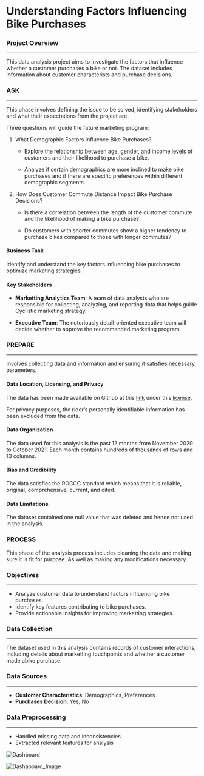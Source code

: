 # Understanding Factors Influencing Bike Purchases

### Project Overview
---
This data analysis project aims to investigate the factors that influence whether a customer purchases a bike or not. The dataset includes information about customer characterists and purchase decisions.


### **ASK**
---
This phase involves defining the issue to be solved, identifying stakeholders and what their expectations from the project are.

Three questions will guide the future marketing program:

1. What Demographic Factors Influence Bike Purchases?
   
    - Explore the relationship between age, gender, and income levels of customers and their likelihood to purchase a bike.
  
    - Analyze if certain demographics are more inclined to make bike purchases and if there are specific preferences within different demographic segments.
  
3. How Does Customer Commute Distance Impact Bike Purchase Decisions?

   - Is there a correlation between the length of the customer commute and the likelihood of making a bike purchase?
     
   - Do customers with shorter commutes show a higher tendency to purchase bikes compared to those with longer commutes?

#### Business Task
Identify and understand the key factors influencing bike purchases to optimize marketing strategies.

#### Key Stakeholders
- **Marketting Analytics Team**: A team of data analysts who are responsible for collecting, analyzing, and reporting data that helps guide Cyclistic marketing strategy.
  
- **Executive Team**: The notoriously detail-oriented executive team will decide whether to approve the recommended marketing program.
  

### **PREPARE**
---
Involves collecting data and information and ensuring it satisfies necessary parameters.

#### Data Location, Licensing, and Privacy
The data has been made available on Github at this [link](https://github.com/AlexTheAnalyst/Excel-Tutorial/blob/main/Excel%20Project%20Dataset.xlsx) under this [license](). 

For privacy purposes, the rider’s personally identifiable information has been excluded from the data.

#### Data Organization
The data used for this analysis is the past 12 months from November 2020 to October 2021. Each month contains hundreds of thousands of rows and 13 columns.

#### Bias and Credibility
The data satisfies the ROCCC standard which means that it is reliable, original, comprehensive, current, and cited.

#### Data Limitations
The dataset contained one null value that was deleted and hence not used in the analysis.


### PROCESS
This phase of the analysis process includes cleaning the data and making sure it is fit for purpose. As well as making any modifications necessary.








### Objectives
---
- Analyze customer data to understand factors influencing bike purchases.
- Identify key features contributing to bike purchases.
- Provide actionable insights for improving marketting strategies.

### Data Collection
---
The dataset used in this analysis contains records of customer interactions, including details about marketting touchpoints and whether a customer made abike purchase.

### Data Sources
---
- **Customer Characteristics**: Demographics, Preferences
- **Purchases Decision**: Yes, No

### Data Preprocessing
---
- Handled missing data and inconsistencies
- Extracted relevant features for analysis

![Dashboard](Dashboard_Image.PNG)

![Dashaboard_Image](https://github.com/ziraefrimpong1/Excel_Project_1/assets/154938134/fa59d23a-f5bf-4943-951c-17d7c6c4eada)





